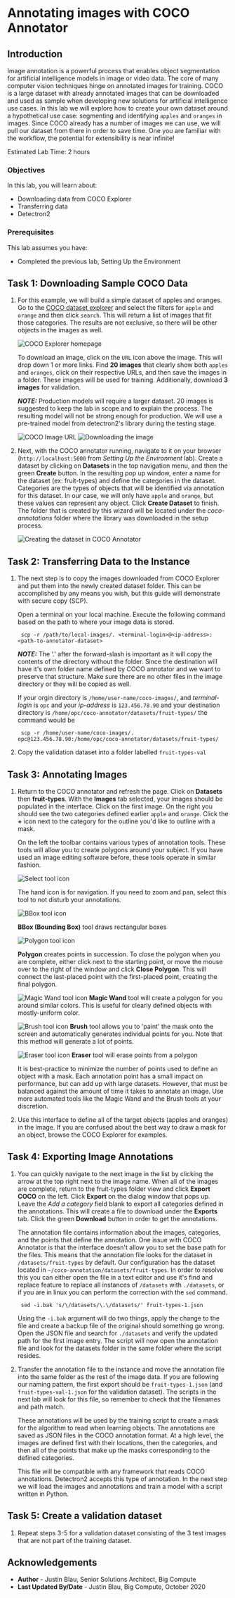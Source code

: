 # Annotating images with COCO Annotator

## Introduction
Image annotation is a powerful process that enables object segmentation for artificial intelligence models in image or video data. The core of many computer vision techniques hinge on annotated images for training. COCO is a large dataset with already annotated images that can be downloaded and used as sample when developing new solutions for artificial intelligence use cases. In this lab we will explore how to create your own dataset around a hypothetical use case: segmenting and identifying `apples` and `oranges` in images. Since COCO already has a number of images we can use, we will pull our dataset from there in order to save time. One you are familiar with the workflow, the potential for extensibility is near infinite!

Estimated Lab Time:  2 hours

### Objectives
In this lab, you will learn about:
* Downloading data from COCO Explorer
* Transferring data
* Detectron2

### Prerequisites

This lab assumes you have:
- Completed the previous lab, Setting Up the Environment

## Task 1: Downloading Sample COCO Data

1. For this example, we will build a simple dataset of apples and oranges. Go to the [COCO dataset explorer](https://cocodataset.org/#explore) and select the filters for `apple` and `orange` and then click `search`. This will return a list of images that fit those categories. The results are not exclusive, so there will be other objects in the images as well. 

	![COCO Explorer homepage](images/coco-explorer-1.png)

	To download an image, click on the `URL` icon above the image. This will drop down 1 or more links. Find **20 images** that clearly show both `apples` and `oranges`, click on their respective URLs, and then save the images in a folder. These images will be used for training. Additionally, download **3 images** for validation.

	***NOTE:*** Production models will require a larger dataset. 20 images is suggested to keep the lab in scope and to explain the process. The resulting model will not be strong enough for production. We will use a pre-trained model from detectron2's library during the testing stage.

	![COCO Image URL](images/coco-explorer-2.png)
	![Downloading the image](images/coco-explorer-3.png)

2. Next, with the COCO annotator running, navigate to it on your browser (`http://localhost:5000` from *Setting Up the Environment* lab). Create a dataset by clicking on **Datasets** in the top navigation menu, and then the green **Create** button. In the resulting pop up window, enter a name for the dataset (ex: fruit-types) and define the categories in the dataset. Categories are the types of objects that will be identified via annotation for this dataset. In our case, we will only have `apple` and `orange`, but these values can represent any object. Click **Create Dataset** to finish. The folder that is created by this wizard will be located under the *coco-annotations* folder where the library was downloaded in the setup process.

	![Creating the dataset in COCO Annotator](images/coco-annotator-2.png)

## Task 2: Transferring Data to the Instance

1. The next step is to copy the images downloaded from COCO Explorer and put them into the newly created dataset folder. This can be accomplished by any means you wish, but this guide will demonstrate with secure copy (SCP).

	Open a terminal on your local machine. Execute the following command based on the path to where your image data is stored.

		scp -r /path/to/local-images/. <terminal-login>@<ip-address>:<path-to-annotator-dataset>

	***NOTE:*** The '.' after the forward-slash is important as it will copy the contents of the directory without the folder. Since the destination will have it's own folder name defined by COCO annotator and we want to preserve that structure. Make sure there are no other files in the image directory or they will be copied as well.

	If your orgin directory is `/home/user-name/coco-images/`, and *terminal-login* is `opc` and your *ip-address* is `123.456.78.90` and your destination directory is `/home/opc/coco-annotator/datasets/fruit-types/` the command would be

		scp -r /home/user-name/coco-images/. opc@123.456.78.90:/home/opc/coco-annotator/datasets/fruit-types/

2. Copy the validation dataset into a folder labelled `fruit-types-val`

## Task 3: Annotating Images

1. Return to the COCO annotator and refresh the page. Click on **Datasets** then **fruit-types**. With the **Images** tab selected, your images should be populated in the interface. Click on the first image. On the right you should see the two categories defined earlier `apple` and `orange`. Click the **+** icon next to the category for the outline you'd like to outline with a mask.

	On the left the toolbar contains various types of annotation tools. These tools will allow you to create polygons around your subject. If you have used an image editing software before, these tools operate in similar fashion.

	![Select tool icon](images/coco-select.png)

	The hand icon is for navigation. If you need to zoom and pan, select this tool to not disturb your annotations.

	![BBox tool icon](images/coco-bbox.png)

	**BBox (Bounding Box)** tool draws rectangular boxes

	![Polygon tool icon](images/coco-polygon.png)

	**Polygon** creates points in succession. To close the polygon when you are complete, either click next to the starting point, or move the mouse over to the right of the window and click **Close Polygon**. This will connect the last-placed point with the first-placed point, creating the final polygon.

	![Magic Wand tool icon](images/coco-magic-wand.png)
	**Magic Wand** tool will create a polygon for you around similar colors. This is useful for clearly defined objects with mostly-uniform color.

	![Brush tool icon](images/coco-brush.png)
	**Brush** tool allows you to 'paint' the mask onto the screen and automatically generates individual points for you. Note that this method will generate a lot of points.

	![Eraser tool icon](images/coco-eraser.png)
	**Eraser** tool will erase points from a polygon

	It is best-practice to minimize the number of points used to define an object with a mask. Each annotation point has a small impact on performance, but can add up with large datasets. However, that must be balanced against the amount of time it takes to annotate an image. Use more automated tools like the Magic Wand and the Brush tools at your discretion.

2. Use this interface to define all of the target objects (apples and oranges) in the image. If you are confused about the best way to draw a mask for an object, browse the COCO Explorer for examples.

## Task 4: Exporting Image Annotations

1. You can quickly navigate to the next image in the list by clicking the arrow at the top right next to the image name. When all of the images are complete, return to the fruit-types folder view and click **Export COCO** on the left. Click **Export** on the dialog window that pops up. Leave the *Add a category* field blank to export all categories defined in the annotations. This will create a file to download under the **Exports** tab. Click the green **Download** button in order to get the annotations. 

	The annotation file contains information about the images, categories, and the points that define the annotation. One issue with COCO Annotator is that the interface doesn't allow you to set the base path for the files. This means that the annotation file looks for the dataset in `/datasets/fruit-types` by default. Our configuration has the dataset located in `~/coco-annotation/datasets/fruit-types`. In order to resolve this you can either open the file in a text editor and use it's find and replace feature to replace all instances of `/datasets` with `./datasets`, or if you are in linux you can perform the correction with the `sed` command.

		sed -i.bak 's/\/datasets/\.\/datasets/' fruit-types-1.json

	Using the `-i.bak` argument will do two things, apply the change to the file and create a backup file of the original should something go wrong. Open the JSON file and search for `./datasets` and verify the updated path for the first image entry. The script will now open the annotation file and look for the datasets folder in the same folder where the script resides.

2. Transfer the annotation file to the instance and move the annotation file into the same folder as the rest of the image data. If you are following our naming pattern, the first export should be `fruit-types-1.json` (and `fruit-types-val-1.json` for the validation dataset). The scripts in the next lab will look for this file, so remember to check that the filenames and path match.

	These annotations will be used by the training script to create a mask for the algorithm to read when learning objects. The annotations are saved as JSON files in the COCO annotation format. At a high level, the images are defined first with their locations, then the categories, and then all of the points that make up the masks corresponding to the defined categories. 

	This file will be compatible with any framework that reads COCO annotations. Detectron2 accepts this type of annotation. In the next step we will load the images and annotations and train a model with a script written in Python.

## Task 5: Create a validation dataset

1. Repeat steps 3-5 for a validation dataset consisting of the 3 test images that are not part of the training dataset.

## Acknowledgements
* **Author** - Justin Blau, Senior Solutions Architect, Big Compute
* **Last Updated By/Date** - Justin Blau, Big Compute, October 2020

